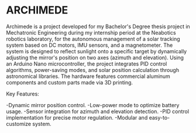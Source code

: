 # ARCHIMEDE
Archimede is a project developed for my Bachelor's Degree thesis project in Mechatronic Engineering during my internship period at the Neabotics robotics laboratory, for the autonomous management of a solar tracking system based on DC motors, IMU sensors, and a magnetometer. The system is designed to reflect sunlight onto a specific target by dynamically adjusting the mirror's position on two axes (azimuth and elevation). Using an Arduino Nano microcontroller, the project integrates PID control algorithms, power-saving modes, and solar position calculation through astronomical libraries. The hardware features commercial aluminum components and custom parts made via 3D printing.

Key Features:

-Dynamic mirror position control.
-Low-power mode to optimize battery usage.
-Sensor integration for azimuth and elevation detection.
-PID control implementation for precise motor regulation.
-Modular and easy-to-customize system.
